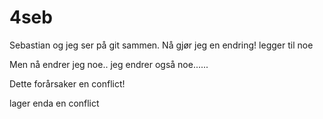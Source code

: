 # 4seb
Sebastian og jeg ser på git sammen. Nå gjør jeg en endring!
legger til noe

Men nå endrer jeg noe..
jeg endrer også noe......

Dette forårsaker en conflict!

lager enda en conflict
